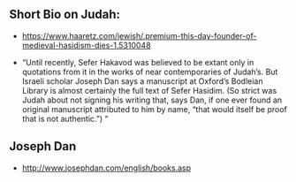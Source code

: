 ## Short Bio on Judah:

* https://www.haaretz.com/jewish/.premium-this-day-founder-of-medieval-hasidism-dies-1.5310048

* “Until recently, Sefer Hakavod was believed to be extant only in quotations from it in the works of near contemporaries of Judah’s. But Israeli scholar Joseph Dan says a manuscript at Oxford’s Bodleian Library is almost certainly the full text of Sefer Hasidim. (So strict was Judah about not signing his writing that, says Dan, if one ever found an original manuscript attributed to him by name, “that would itself be proof that is not authentic.”) “

## Joseph Dan

* http://www.josephdan.com/english/books.asp
